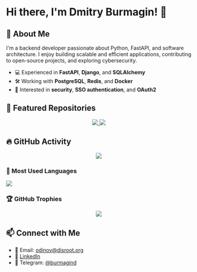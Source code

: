 # Hi there, I'm Dmitry Burmagin! 👋

## 🚀 About Me
I'm a backend developer passionate about Python, FastAPI, and software architecture. I enjoy building scalable and efficient applications, contributing to open-source projects, and exploring cybersecurity.

- 💻 Experienced in **FastAPI**, **Django**, and **SQLAlchemy**
- 🛠️ Working with **PostgreSQL**, **Redis**, and **Docker**
- 🔐 Interested in **security**, **SSO authentication**, and **OAuth2**

## 📌 Featured Repositories
<p align="center">
  <a href="https://github.com/DmitryBurmagin/QRkot_spreadsheets">
    <img src="https://github-readme-stats.vercel.app/api/pin/?username=DmitryBurmagin&repo=QRkot_spreadsheets&theme=tokyonight&hide_border=true"/>
  </a>
  <a href="https://github.com/DmitryBurmagin/foodgram-project-react">
    <img src="https://github-readme-stats.vercel.app/api/pin/?username=DmitryBurmagin&repo=foodgram-project-react&theme=tokyonight&hide_border=true"/>
  </a>
</p>

## 🔥 GitHub Activity
<p align="center">
  <img src="https://github-readme-activity-graph.vercel.app/graph?username=DmitryBurmagin&theme=tokyo-night&hide_border=true"/>
</p>

### 📌 Most Used Languages
<p align="">
  <img src="https://github-readme-stats.vercel.app/api/top-langs/?username=DmitryBurmagin&layout=compact&theme=tokyonight&hide_border=true"/>
</p>

### 🏆 GitHub Trophies
<p align="center">
  <img src="https://github-profile-trophy.vercel.app/?username=DmitryBurmagin&theme=tokyonight&margin-w=15&hide_border=true"/>
</p>

## 📫 Connect with Me
- 📧 Email: odinov@disroot.org
- 💼 [LinkedIn](https://www.linkedin.com/in/dmitry-burmagin-22a419295/)
- 💬 Telegram: [@burmagind](https://t.me/burmagind)
